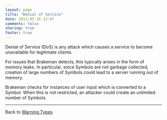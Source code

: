 ```yaml
---
layout: page
title: "Denial of Service"
date: 2013-05-16 12:47
comments: false
sharing: true
footer: true
---
```


Denial of Service (DoS) is any attack which causes a service to become unavailable for legitimate clients.

For issues that Brakeman detects, this typically arises in the form of memory leaks. In particular, since Symbols are not garbage collected, creation of large numbers of Symbols could lead to a server running out of memory.

Brakeman checks for instances of user input which is converted to a Symbol. When this is not restricted, an attacker could create an unlimited number of Symbols.

---

Back to [Warning Types](/docs/warning_types)
